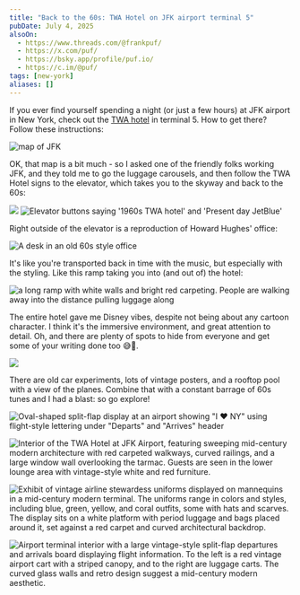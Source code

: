 ```yaml
---
title: "Back to the 60s: TWA Hotel on JFK airport terminal 5"
pubDate: July 4, 2025
alsoOn:
  - https://www.threads.com/@frankpuf/
  - https://x.com/puf/
  - https://bsky.app/profile/puf.io/
  - https://c.im/@puf/
tags: [new-york]
aliases: []
---
```


If you ever find yourself spending a night (or just a few hours) at JFK airport in New York, check out the [TWA hotel](twahotel.com) in terminal 5. How to get there? Follow these instructions:

![map of JFK](https://i.imgur.com/aMepuNk.png)

OK, that map is a bit much - so I asked one of the friendly folks working JFK, and they told me to go the luggage carousels, and then follow the TWA Hotel signs to the elevator, which takes you to the skyway and back to the 60s:

![](https://i.imgur.com/a4hvrcF.png)
![Elevator buttons saying '1960s TWA hotel' and 'Present day JetBlue'](https://i.imgur.com/6W2BJPc.png)

Right outside of the elevator is a reproduction of Howard Hughes' office:

![A desk in an old 60s style office](https://i.imgur.com/T6v5NvS.png)

It's like you're transported back in time with the music, but especially with the styling. Like this ramp taking you into (and out of) the hotel:

![a long ramp with white walls and bright red carpeting. People are walking away into the distance pulling luggage along](https://i.imgur.com/Bh1SAJ0.png)

The entire hotel gave me Disney vibes, despite not being about any cartoon character. I think it's the immersive environment, and great attention to detail. Oh, and there are plenty of spots to hide from everyone and get some of your writing done too 😅👋.

![](https://i.imgur.com/iLGNPQs.png)

There are old car experiments, lots of vintage posters, and a rooftop pool with a view of the planes. Combine that with a constant barrage of 60s tunes and I had a blast: so go explore!

![Oval-shaped split-flap display at an airport showing "I ❤️ NY" using flight-style lettering under "Departs" and "Arrives" header](https://i.imgur.com/3kqLDGl.png)

![ Interior of the TWA Hotel at JFK Airport, featuring sweeping mid-century modern architecture with red carpeted walkways, curved railings, and a large window wall overlooking the tarmac. Guests are seen in the lower lounge area with vintage-style white and red furniture.](https://i.imgur.com/SRJBAM3.png)

![Exhibit of vintage airline stewardess uniforms displayed on mannequins in a mid-century modern terminal. The uniforms range in colors and styles, including blue, green, yellow, and coral outfits, some with hats and scarves. The display sits on a white platform with period luggage and bags placed around it, set against a red carpet and curved architectural backdrop.](https://i.imgur.com/NCgergb.png)

![Airport terminal interior with a large vintage-style split-flap departures and arrivals board displaying flight information.  To the left is a red vintage airport cart with a striped canopy, and to the right are luggage carts. The curved glass walls and retro design suggest a mid-century modern aesthetic.](https://i.imgur.com/MnJkryA.png)
